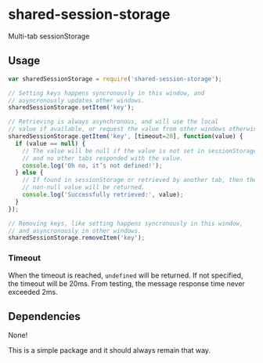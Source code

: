 # shared-session-storage

Multi-tab sessionStorage

## Usage

```javascript
var sharedSessionStorage = require('shared-session-storage');

// Setting keys happens syncronously in this window, and
// asyncronously updates other windows.
sharedSessionStorage.setItem('key');

// Retrieving is always asynchronous, and will use the local
// value if available, or request the value from other windows otherwise.
sharedSessionStorage.getItem('key', [timeout=20], function(value) {
  if (value == null) {
    // The value will be null if the value is not set in sessionStorage,
    // and no other tabs responded with the value.
    console.log('Oh no, it’s not defined!');
  } else {
    // If found in sessionStorage or retrieved by another tab, then the
    // non-null value will be returned.
    console.log('Successfully retrieved:', value);
  }
});

// Removing keys, like setting happens syncronously in this window,
// and asyncronously in other windows.
sharedSessionStorage.removeItem('key');
```

### Timeout

When the timeout is reached, `undefined` will be returned. If not specified, the timeout will be 20ms. From testing, the message response time never exceeded 2ms.


## Dependencies

None!

This is a simple package and it should always remain that way.